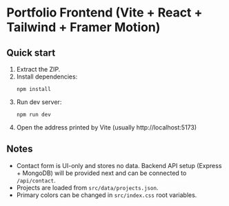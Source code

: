 # Portfolio Frontend (Vite + React + Tailwind + Framer Motion)

## Quick start

1. Extract the ZIP.
2. Install dependencies:
   ```
   npm install
   ```
3. Run dev server:
   ```
   npm run dev
   ```
4. Open the address printed by Vite (usually http://localhost:5173)

## Notes
- Contact form is UI-only and stores no data. Backend API setup (Express + MongoDB) will be provided next and can be connected to `/api/contact`.
- Projects are loaded from `src/data/projects.json`.
- Primary colors can be changed in `src/index.css` root variables.
